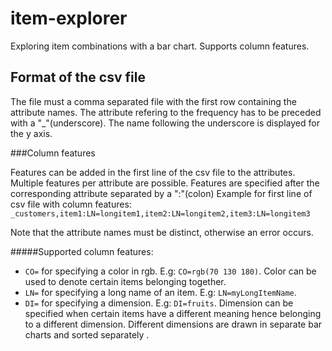 # item-explorer
Exploring item combinations with a bar chart.
Supports column features.


## Format of the csv file

The file must a comma separated file with the first row containing the attribute names.
The attribute refering to the frequency has to be preceded with a "_"(underscore).
The name following the underscore is displayed for the y axis.

###Column features

Features can be added in the first line of the csv file to the attributes.
Multiple features per attribute are possible. Features are specified after the corresponding attribute separated by a ":"(colon)
Example for first line of csv file with column features:
`_customers,item1:LN=longitem1,item2:LN=longitem2,item3:LN=longitem3`

Note that the attribute names must be distinct, otherwise an error occurs.


#####Supported column features:

- `CO=` for specifying a color in rgb. E.g: `CO=rgb(70 130 180)`. Color can be used to denote certain items belonging together.
- `LN=` for specifying a long name of an item. E.g: `LN=myLongItemName`.
- `DI=` for specifying a dimension. E.g: `DI=fruits`. 
Dimension can be specified when certain items have a different meaning hence belonging to a different dimension. Different dimensions are drawn in separate bar charts and sorted separately
.

